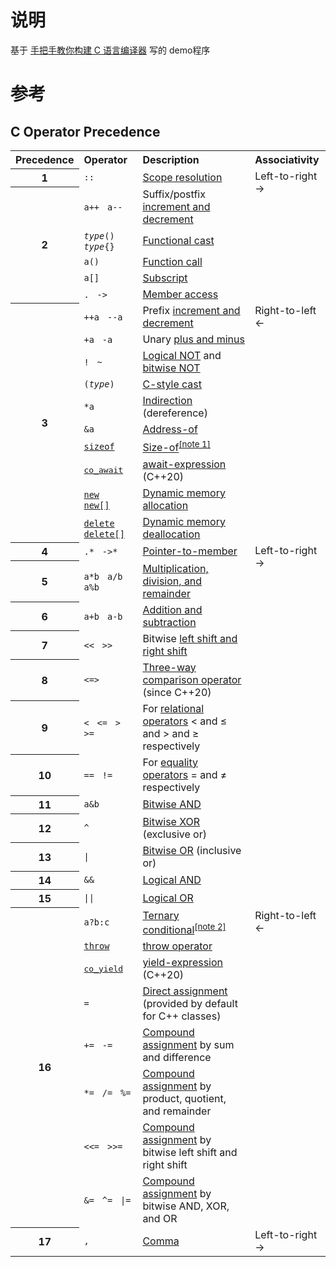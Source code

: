 # 说明

基于 [手把手教你构建 C 语言编译器](https://lotabout.me/2015/write-a-C-interpreter-0/) 写的 demo程序

# 参考

## C Operator Precedence

<table class="wikitable">
  <tbody>
    <tr>
      <th style="text-align: left">Precedence</th>
      <th style="text-align: left">Operator</th>
      <th style="text-align: left">Description</th>
      <th style="text-align: left">Associativity</th>
    </tr>
    <tr>
      <th>1</th>
      <td><code>::</code></td>
      <td>
        <a
          href="/w/cpp/language/identifiers#Qualified_identifiers"
          title="cpp/language/identifiers"
          >Scope resolution</a
        >
      </td>
      <td style="vertical-align: top" rowspan="6">Left-to-right →</td>
    </tr>
    <tr>
      <th rowspan="5">2</th>
      <td style="border-bottom-style: none">
        <code>a++</code> &nbsp; <code>a--</code>
      </td>
      <td style="border-bottom-style: none">
        Suffix/postfix
        <a
          href="/w/cpp/language/operator_incdec"
          title="cpp/language/operator incdec"
          >increment and decrement</a
        >
      </td>
    </tr>
    <tr>
      <td style="border-bottom-style: none; border-top-style: none">
        <code><i>type</i>()</code> &nbsp; <code><i>type</i>{} </code>
      </td>
      <td style="border-bottom-style: none; border-top-style: none">
        <a
          href="/w/cpp/language/explicit_cast"
          title="cpp/language/explicit cast"
          >Functional cast</a
        >
      </td>
    </tr>
    <tr>
      <td style="border-bottom-style: none; border-top-style: none">
        <code>a()</code>
      </td>
      <td style="border-bottom-style: none; border-top-style: none">
        <a
          href="/w/cpp/language/operator_other#Built-in_function_call_operator"
          title="cpp/language/operator other"
          >Function call</a
        >
      </td>
    </tr>
    <tr>
      <td style="border-bottom-style: none; border-top-style: none">
        <code>a[]</code>
      </td>
      <td style="border-bottom-style: none; border-top-style: none">
        <a
          href="/w/cpp/language/operator_member_access#Built-in_subscript_operator"
          title="cpp/language/operator member access"
          >Subscript</a
        >
      </td>
    </tr>
    <tr>
      <td style="border-bottom-style: none; border-top-style: none">
        <code>.</code> &nbsp; <code>-&gt;</code>
      </td>
      <td style="border-bottom-style: none; border-top-style: none">
        <a
          href="/w/cpp/language/operator_member_access#Built-in_member_access_operators"
          title="cpp/language/operator member access"
          >Member access</a
        >
      </td>
    </tr>
    <tr>
      <th rowspan="10">3</th>
      <td style="border-bottom-style: none">
        <code>++a</code> &nbsp; <code>--a</code>
      </td>
      <td style="border-bottom-style: none">
        Prefix
        <a
          href="/w/cpp/language/operator_incdec"
          title="cpp/language/operator incdec"
          >increment and decrement</a
        >
      </td>
      <td style="vertical-align: top" rowspan="10">Right-to-left ←</td>
    </tr>
    <tr>
      <td style="border-bottom-style: none; border-top-style: none">
        <code>+a</code> &nbsp; <code>-a</code>
      </td>
      <td style="border-bottom-style: none; border-top-style: none">
        Unary
        <a
          href="/w/cpp/language/operator_arithmetic#Unary_arithmetic_operators"
          title="cpp/language/operator arithmetic"
          >plus and minus</a
        >
      </td>
    </tr>
    <tr>
      <td style="border-bottom-style: none; border-top-style: none">
        <code>!</code> &nbsp; <code>~</code>
      </td>
      <td style="border-bottom-style: none; border-top-style: none">
        <a
          href="/w/cpp/language/operator_logical"
          title="cpp/language/operator logical"
          >Logical NOT</a
        >
        and
        <a
          href="/w/cpp/language/operator_arithmetic#Bitwise_logic_operators"
          title="cpp/language/operator arithmetic"
          >bitwise NOT</a
        >
      </td>
    </tr>
    <tr>
      <td style="border-bottom-style: none; border-top-style: none">
        <code>(<i>type</i>)</code>
      </td>
      <td style="border-bottom-style: none; border-top-style: none">
        <a
          href="/w/cpp/language/explicit_cast"
          title="cpp/language/explicit cast"
          >C-style cast</a
        >
      </td>
    </tr>
    <tr>
      <td style="border-bottom-style: none; border-top-style: none">
        <code>*a</code>
      </td>
      <td style="border-bottom-style: none; border-top-style: none">
        <a
          href="/w/cpp/language/operator_member_access#Built-in_indirection_operator"
          title="cpp/language/operator member access"
          >Indirection</a
        >
        (dereference)
      </td>
    </tr>
    <tr>
      <td style="border-bottom-style: none; border-top-style: none">
        <code>&amp;a</code>
      </td>
      <td style="border-bottom-style: none; border-top-style: none">
        <a
          href="/w/cpp/language/operator_member_access#Built-in_address-of_operator"
          title="cpp/language/operator member access"
          >Address-of</a
        >
      </td>
    </tr>
    <tr>
      <td style="border-bottom-style: none; border-top-style: none">
        <a href="/w/cpp/language/sizeof" title="cpp/language/sizeof"
          ><code>sizeof</code></a
        >
      </td>
      <td style="border-bottom-style: none; border-top-style: none">
        <a href="/w/cpp/language/sizeof" title="cpp/language/sizeof">Size-of</a
        ><sup id="cite_ref-1" class="reference"
          ><a href="#cite_note-1">[note 1]</a></sup
        >
      </td>
    </tr>
    <tr>
      <td style="border-bottom-style: none; border-top-style: none">
        <a href="/w/cpp/keyword/co_await" title="cpp/keyword/co await"
          ><tt>co_await</tt></a
        >
      </td>
      <td style="border-bottom-style: none; border-top-style: none">
        <a href="/w/cpp/language/coroutines" title="cpp/language/coroutines"
          >await-expression</a
        >
        <span class="t-mark-rev t-since-cxx20">(C++20)</span>
      </td>
    </tr>
    <tr>
      <td style="border-bottom-style: none; border-top-style: none">
        <a href="/w/cpp/language/new" title="cpp/language/new"
          ><code>new</code></a
        >
        &nbsp;
        <a href="/w/cpp/language/new" title="cpp/language/new"
          ><code>new[]</code></a
        >
      </td>
      <td style="border-bottom-style: none; border-top-style: none">
        <a href="/w/cpp/language/new" title="cpp/language/new"
          >Dynamic memory allocation</a
        >
      </td>
    </tr>
    <tr>
      <td style="border-top-style: none">
        <a href="/w/cpp/language/delete" title="cpp/language/delete"
          ><code>delete</code></a
        >
        &nbsp;
        <a href="/w/cpp/language/delete" title="cpp/language/delete"
          ><code>delete[]</code></a
        >
      </td>
      <td style="border-top-style: none">
        <a href="/w/cpp/language/delete" title="cpp/language/delete"
          >Dynamic memory deallocation</a
        >
      </td>
    </tr>
    <tr>
      <th>4</th>
      <td><code>.*</code> &nbsp; <code>-&gt;*</code></td>
      <td>
        <a
          href="/w/cpp/language/operator_member_access#Built-in_pointer-to-member_access_operators"
          title="cpp/language/operator member access"
          >Pointer-to-member</a
        >
      </td>
      <td style="vertical-align: top" rowspan="12">Left-to-right →</td>
    </tr>
    <tr>
      <th>5</th>
      <td><code>a*b</code> &nbsp; <code>a/b</code> &nbsp; <code>a%b</code></td>
      <td>
        <a
          href="/w/cpp/language/operator_arithmetic#Multiplicative_operators"
          title="cpp/language/operator arithmetic"
          >Multiplication, division, and remainder</a
        >
      </td>
    </tr>
    <tr>
      <th>6</th>
      <td><code>a+b</code> &nbsp; <code>a-b</code></td>
      <td>
        <a
          href="/w/cpp/language/operator_arithmetic#Additive_operators"
          title="cpp/language/operator arithmetic"
          >Addition and subtraction</a
        >
      </td>
    </tr>
    <tr>
      <th>7</th>
      <td><code>&lt;&lt;</code> &nbsp; <code>&gt;&gt;</code></td>
      <td>
        Bitwise
        <a
          href="/w/cpp/language/operator_arithmetic#Bitwise_shift_operators"
          title="cpp/language/operator arithmetic"
          >left shift and right shift</a
        >
      </td>
    </tr>
    <tr>
      <th>8</th>
      <td><code>&lt;=&gt;</code></td>
      <td>
        <a
          href="/w/cpp/language/operator_comparison#Three-way_comparison"
          title="cpp/language/operator comparison"
          >Three-way comparison operator</a
        >
        <span class="t-mark-rev t-since-cxx20">(since C++20)</span>
      </td>
    </tr>
    <tr>
      <th>9</th>
      <td>
        <code>&lt;</code> &nbsp; <code>&lt;=</code> &nbsp;
        <code>&gt;</code> &nbsp; <code>&gt;=</code>
      </td>
      <td>
        For
        <a
          href="/w/cpp/language/operator_comparison"
          title="cpp/language/operator comparison"
          >relational operators</a
        >
        &lt; and ≤ and &gt; and ≥ respectively
      </td>
    </tr>
    <tr>
      <th>10</th>
      <td><code>==</code> &nbsp; <code>!=</code></td>
      <td>
        For
        <a
          href="/w/cpp/language/operator_comparison"
          title="cpp/language/operator comparison"
          >equality operators</a
        >
        = and ≠ respectively
      </td>
    </tr>
    <tr>
      <th>11</th>
      <td><code>a&amp;b</code></td>
      <td>
        <a
          href="/w/cpp/language/operator_arithmetic#Bitwise_logic_operators"
          title="cpp/language/operator arithmetic"
          >Bitwise AND</a
        >
      </td>
    </tr>
    <tr>
      <th>12</th>
      <td><code>^</code></td>
      <td>
        <a
          href="/w/cpp/language/operator_arithmetic#Bitwise_logic_operators"
          title="cpp/language/operator arithmetic"
          >Bitwise XOR</a
        >
        (exclusive or)
      </td>
    </tr>
    <tr>
      <th>13</th>
      <td><code>|</code></td>
      <td>
        <a
          href="/w/cpp/language/operator_arithmetic#Bitwise_logic_operators"
          title="cpp/language/operator arithmetic"
          >Bitwise OR</a
        >
        (inclusive or)
      </td>
    </tr>
    <tr>
      <th>14</th>
      <td><code>&amp;&amp;</code></td>
      <td>
        <a
          href="/w/cpp/language/operator_logical"
          title="cpp/language/operator logical"
          >Logical AND</a
        >
      </td>
    </tr>
    <tr>
      <th>15</th>
      <td><code>||</code></td>
      <td>
        <a
          href="/w/cpp/language/operator_logical"
          title="cpp/language/operator logical"
          >Logical OR</a
        >
      </td>
    </tr>
    <tr>
      <th rowspan="8">16</th>
      <td style="border-bottom-style: none"><code>a?b:c</code></td>
      <td style="border-bottom-style: none">
        <a
          href="/w/cpp/language/operator_other#Conditional_operator"
          title="cpp/language/operator other"
          >Ternary conditional</a
        ><sup id="cite_ref-2" class="reference"
          ><a href="#cite_note-2">[note 2]</a></sup
        >
      </td>
      <td style="vertical-align: top" rowspan="8">Right-to-left ←</td>
    </tr>
    <tr>
      <td style="border-bottom-style: none; border-top-style: none">
        <a href="/w/cpp/language/throw" title="cpp/language/throw"
          ><code>throw</code></a
        >
      </td>
      <td style="border-bottom-style: none; border-top-style: none">
        <a href="/w/cpp/language/throw" title="cpp/language/throw"
          >throw operator</a
        >
      </td>
    </tr>
    <tr>
      <td style="border-bottom-style: none; border-top-style: none">
        <a href="/w/cpp/keyword/co_yield" title="cpp/keyword/co yield"
          ><tt>co_yield</tt></a
        >
      </td>
      <td style="border-bottom-style: none; border-top-style: none">
        <a href="/w/cpp/language/coroutines" title="cpp/language/coroutines"
          >yield-expression</a
        >
        <span class="t-mark-rev t-since-cxx20">(C++20)</span>
      </td>
    </tr>
    <tr>
      <td style="border-bottom-style: none; border-top-style: none">
        <code>=</code>
      </td>
      <td style="border-bottom-style: none; border-top-style: none">
        <a
          href="/w/cpp/language/operator_assignment#Builtin_direct_assignment"
          title="cpp/language/operator assignment"
          >Direct assignment</a
        >
        (provided by default for C++ classes)
      </td>
    </tr>
    <tr>
      <td style="border-bottom-style: none; border-top-style: none">
        <code>+=</code> &nbsp; <code>-=</code>
      </td>
      <td style="border-bottom-style: none; border-top-style: none">
        <a
          href="/w/cpp/language/operator_assignment#Builtin_compound_assignment"
          title="cpp/language/operator assignment"
          >Compound assignment</a
        >
        by sum and difference
      </td>
    </tr>
    <tr>
      <td style="border-bottom-style: none; border-top-style: none">
        <code>*=</code> &nbsp; <code>/=</code> &nbsp; <code>%=</code>
      </td>
      <td style="border-bottom-style: none; border-top-style: none">
        <a
          href="/w/cpp/language/operator_assignment#Builtin_compound_assignment"
          title="cpp/language/operator assignment"
          >Compound assignment</a
        >
        by product, quotient, and remainder
      </td>
    </tr>
    <tr>
      <td style="border-bottom-style: none; border-top-style: none">
        <code>&lt;&lt;=</code> &nbsp; <code>&gt;&gt;=</code>
      </td>
      <td style="border-bottom-style: none; border-top-style: none">
        <a
          href="/w/cpp/language/operator_assignment#Builtin_compound_assignment"
          title="cpp/language/operator assignment"
          >Compound assignment</a
        >
        by bitwise left shift and right shift
      </td>
    </tr>
    <tr>
      <td style="border-top-style: none">
        <code>&amp;=</code> &nbsp; <code>^=</code> &nbsp; <code>|=</code>
      </td>
      <td style="border-top-style: none">
        <a
          href="/w/cpp/language/operator_assignment#Builtin_compound_assignment"
          title="cpp/language/operator assignment"
          >Compound assignment</a
        >
        by bitwise AND, XOR, and OR
      </td>
    </tr>
    <tr>
      <th>17</th>
      <td><code>,</code></td>
      <td>
        <a
          href="/w/cpp/language/operator_other#Built-in_comma_operator"
          title="cpp/language/operator other"
          >Comma</a
        >
      </td>
      <td>Left-to-right →</td>
    </tr>
  </tbody>
</table>
